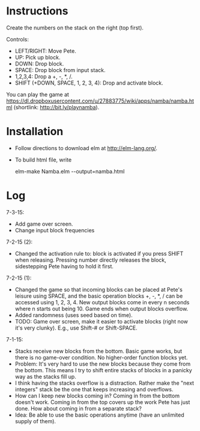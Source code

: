 Instructions
============

Create the numbers on the stack on the right (top first).

Controls:
* LEFT/RIGHT: Move Pete.
* UP: Pick up block.
* DOWN: Drop block.
* SPACE: Drop block from input stack.
* 1,2,3,4: Drop a +, -, \*, /.
* SHIFT (+DOWN, SPACE, 1, 2, 3, 4): Drop and activate block.

You can play the game at https://dl.dropboxusercontent.com/u/27883775/wiki/apps/namba/namba.html (shortlink: http://bit.ly/playnamba).

Installation
============

* Follow directions to download elm at http://elm-lang.org/.
* To build html file, write

    elm-make Namba.elm --output=namba.html

Log
===

7-3-15:
* Add game over screen.
* Change input block frequencies

7-2-15 (2):
* Changed the activation rule to: block is activated if you press SHIFT when releasing. Pressing number directly releases the block, sidestepping Pete having to hold it first.

7-2-15 (1):
* Changed the game so that incoming blocks can be placed at Pete's leisure using SPACE, and the basic operation blocks +, -, \*, / can be accessed using 1, 2, 3, 4. New output blocks come in every n seconds where n starts out being 10. Game ends when output blocks overflow.
* Added randomness (uses seed based on time).
* TODO: Game over screen, make it easier to activate blocks (right now it's very clunky). E.g., use Shift-# or Shift-SPACE.

7-1-15:
* Stacks receive new blocks from the bottom. Basic game works, but there is no game-over condition. No higher-order function blocks yet.
* Problem: It's very hard to use the new blocks because they come from the bottom. This means I try to shift entire stacks of blocks in a panicky way as the stacks fill up.
* I think having the stacks overflow is a distraction. Rather make the "next integers" stack be the one that keeps increasing and overflows.
* How can I keep new blocks coming in? Coming in from the bottom doesn't work. Coming in from the top covers up the work Pete has just done. How about coming in from a separate stack?
* Idea: Be able to use the basic operations anytime (have an unlimited supply of them).

